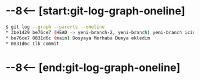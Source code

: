 # --8<-- [start:git-log-graph-oneline]
```bash 
$ git log --graph --parents --oneline
* 3be1429 be76ce7 (HEAD -> yeni-branch-2, yeni-branch) yeni-branch icin ilk commitimi atiyorum
* be76ce7 0831d6c (main) Dosyaya Merhaba Dunya ekledim
* 0831d6c Ilk commit
```
# --8<-- [end:git-log-graph-oneline]
